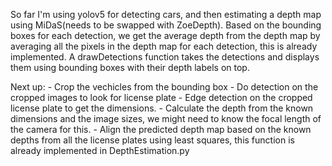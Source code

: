 So far I'm using yolov5 for detecting cars, and then estimating a depth map using MiDaS(needs to be swapped with ZoeDepth).
Based on the bounding boxes for each detection, we get the average depth from the depth map by averaging all the pixels in the depth map for each detection, this is already implemented.
A drawDetections function takes the detections and displays them using bounding boxes with their depth labels on top.

Next up:
    - Crop the vechicles from the bounding box
    - Do detection on the cropped images to look for license plate
    - Edge detection on the cropped license plate to get the dimensions.
    - Calculate the depth from the known dimensions and the image sizes, we might need to know the focal length of the camera for this.
    - Align the predicted depth map based on the known depths from all the license plates using least squares, this function is already implemented in DepthEstimation.py
